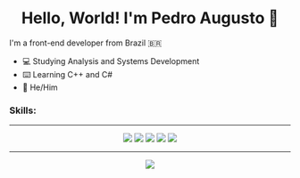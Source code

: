 <h1 align="center">Hello, World! I'm Pedro Augusto 👾</h1>

I'm a front-end developer from Brazil 🇧🇷
- 💻 Studying Analysis and Systems Development
- ⌨️ Learning C++ and C#
- 👥 He/Him

### Skills:
------------

<div align="center">
  <img src="https://img.shields.io/badge/JavaScript-323330?style=for-the-badge&logo=javascript&logoColor=F7DF1E" />
  <img src="https://img.shields.io/badge/Python-3776AB?style=for-the-badge&logo=python&logoColor=white" />
  <img src="https://img.shields.io/badge/HTML-239120?style=for-the-badge&logo=html5&logoColor=white" />
  <img src="https://img.shields.io/badge/HTML5-E34F26?style=for-the-badge&logo=html5&logoColor=white" />
  <img src="https://img.shields.io/badge/CSS-239120?&style=for-the-badge&logo=css3&logoColor=white" />

</div>



------------

<div align="center">
 <img src="https://github-readme-streak-stats.herokuapp.com?user=predoilustra&theme=modern-lilac2&date_format=j%20M%5B%20Y%5D&locale=pt-br)](https://git.io/streak-stats)" />
 </div>
